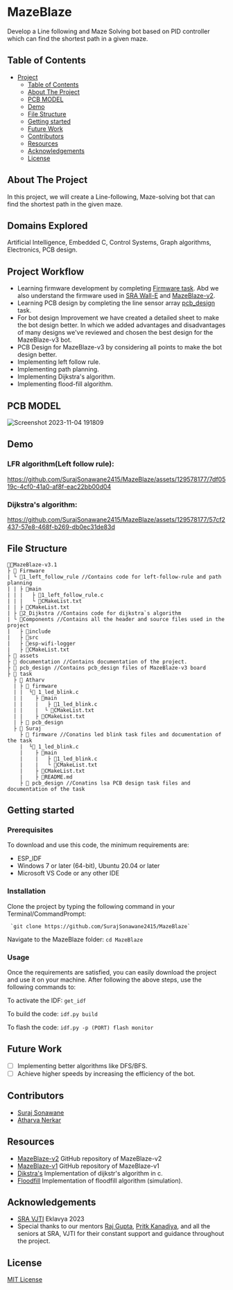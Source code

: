 # MazeBlaze
Develop a Line following and Maze Solving bot based on PID controller which can find the shortest path in a given maze.

## Table of Contents

- [Project](#project)
   - [Table of Contents](#table-of-contents)
   - [About The Project](#about-the-project)
   - [PCB MODEL](#pcb-model)
   - [Demo](#demo)
   - [File Structure](#file-structure)
   - [Getting started](#getting-started)
   - [Future Work](#future-work)
   - [Contributors](#contributors)
   - [Resources](#resources)
   - [Acknowledgements](#acknowledgements)
   - [License](#license)

## About The Project
In this project, we will create a Line-following, Maze-solving bot that can find the shortest path in the given maze.

## Domains Explored
Artificial Intelligence, Embedded C, Control Systems, Graph algorithms, Electronics, PCB design.

## Project Workflow
- Learning firmware development by completing [Firmware task](https://github.com/SurajSonawane2415/MazeBlaze/tree/main/task/suraj/firmware). Abd we also understand the firmware used in [SRA Wall-E](https://github.com/SRA-VJTI/Wall-E) and [MazeBlaze-v2](https://github.com/PritK99/MazeBlaze).
- Learning PCB design by completing the line sensor array [pcb_design](https://github.com/SurajSonawane2415/MazeBlaze/tree/main/task/suraj/pcb%20design) task.   
- For bot design Improvement we have created a detailed sheet to make the bot design better. In which we added advantages and disadvantages of many designs we've reviewed and chosen the best design for the MazeBlaze-v3 bot.
- PCB Design for MazeBlaze-v3 by considering all points to make the bot design better.
- Implementing left follow rule.
- Implementing path planning.
- Implementing Dijkstra's algorithm.
- Implementing flood-fill algorithm.
## PCB MODEL
![Screenshot 2023-11-04 191809](https://github.com/SurajSonawane2415/MazeBlaze/assets/129578177/c39003f3-1a3e-47aa-bcf5-b1e47b84d49c)
## Demo
### LFR algorithm(Left follow rule):

https://github.com/SurajSonawane2415/MazeBlaze/assets/129578177/7df0519c-4cf0-41a0-af8f-eac22bb00d04

### Dijkstra's algorithm:

https://github.com/SurajSonawane2415/MazeBlaze/assets/129578177/57cf2437-57e8-468f-b269-db0ec31de83d

## File Structure


```
👨‍💻MazeBlaze-v3.1
├ 📂 Firmware
| └ 📂1_left_follow_rule //Contains code for left-follow-rule and path planning
| | ├ 📂main
| | |   ├ 📄1_left_follow_rule.c
| | |   └ 📄CMakeList.txt
| | ├ 📄CMakeList.txt
| ├ 📂2_Dijkstra //Contains code for dijkstra`s algorithm   
| └ 📂Components //Contains all the header and source files used in the project
|   ├ 📂include
|   ├ 📂src
|   ├ 📂esp-wifi-logger
|   ├ 📄CMakeList.txt
├ 📂 assets
├ 📂 documentation //Contains documentation of the project.
├ 📂 pcb_design //Contains pcb_design files of MazeBlaze-v3 board
├ 📂 task
  ├ 📂 Atharv
  | ├ 📂 firmware 
  | |  └📂 1_led_blink.c
  | |    ├ 📂main
  | |    |   ├ 📄1_led_blink.c
  | |    |  └ 📄CMakeList.txt
  | |    ├ 📄CMakeList.txt
  | ├ 📂 pcb_design
  ├ 📂 Suraj
    ├ 📂 firmware //Conatins led blink task files and documentation of the task
    |  └📂 1_led_blink.c 
    |    ├ 📂main
    |    |   ├ 📄1_led_blink.c
    |    |   └ 📄CMakeList.txt
    |    ├ 📄CMakeList.txt
    |    ├ 📄README.md
    ├ 📂 pcb_design //Conatins lsa PCB design task files and documentation of the task
```
## Getting started
### Prerequisites
To download and use this code, the minimum requirements are:
- ESP_IDF
- Windows 7 or later (64-bit), Ubuntu 20.04 or later
- Microsoft VS Code or any other IDE

### Installation
Clone the project by typing the following command in your Terminal/CommandPrompt:
      
     `git clone https://github.com/SurajSonawane2415/MazeBlaze`

Navigate to the MazeBlaze folder:
`cd MazeBlaze`

### Usage

Once the requirements are satisfied, you can easily download the project and use it on your machine. After following the above steps, use the following commands to:

To activate the IDF:
`get_idf`

To build the code:
`idf.py build`

To flash the code:
`idf.py -p (PORT) flash monitor`

## Future Work
- [ ] Implementing better algorithms like DFS/BFS.
- [ ] Achieve higher speeds by increasing the efficiency of the bot.

## Contributors
- [Suraj Sonawane](https://github.com/SurajSonawane2415)
- [Atharva Nerkar](https://github.com/ARN1954)

## Resources
- [MazeBlaze-v2](https://github.com/PritK99/MazeBlaze) GitHub repository of MazeBlaze-v2 
- [MazeBlaze-v1](https://github.com/ChinmayLonkar/MAZEBLAZE) GitHub repository of MazeBlaze-v1
- [Dikstra's](https://www-geeksforgeeks-org.cdn.ampproject.org/v/s/www.geeksforgeeks.org/printing-paths-dijkstras-shortest-path-algorithm/amp/?usqp=mq331AQIUAKwASCAAgM%3D&amp_js_v=a9&amp_gsa=1#referrer=https%3A%2F%2Fwww.google.com&csi=1&ampshare=https%3A%2F%2Fwww.geeksforgeeks.org%2Fprinting-paths-dijkstras-shortest-path-algorithm%2Famp%2F%23referrer%3Dhttps%253A%252F%252Fwww.google.com%26csi%3D1%26ampshare%3Dhttps%253A%252F%252Fwww.geeksforgeeks.org%252Fprinting-paths-dijkstras-shortest-path-algorithm%252F) Implementation of dijkstr's algorithm in c.
- [Floodfill](https://github.com/Isuru-Dissanayake/piccola) Implementation of floodfill algorithm (simulation).

## Acknowledgements 
- [SRA VJTI](https://sravjti.in/) Eklavya 2023
- Special thanks to our mentors [Raj Gupta](https://github.com/RajGupta17), [Pritk Kanadiya](https://github.com/PritK99), and all the seniors at SRA, VJTI for their constant support and guidance throughout the project.

## License
[MIT License](https://opensource.org/license/mit/)

